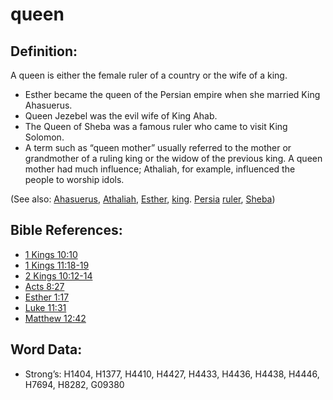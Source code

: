 # queen

## Definition:

A queen is either the female ruler of a country or the wife of a king.

* Esther became the queen of the Persian empire when she married King Ahasuerus.
* Queen Jezebel was the evil wife of King Ahab.
* The Queen of Sheba was a famous ruler who came to visit King Solomon.
* A term such as “queen mother” usually referred to the mother or grandmother of a ruling king or the widow of the previous king. A queen mother had much influence; Athaliah, for example, influenced the people to worship idols.

(See also: [Ahasuerus](../names/ahasuerus.md), [Athaliah](../names/athaliah.md), [Esther](../names/esther.md), [king](../other/king.md). [Persia](../names/persia.md) [ruler](../other/ruler.md), [Sheba](../names/sheba.md))

## Bible References:

* [1 Kings 10:10](rc://en/tn/help/1ki/10/10)
* [1 Kings 11:18-19](rc://en/tn/help/1ki/11/18)
* [2 Kings 10:12-14](rc://en/tn/help/2ki/10/12)
* [Acts 8:27](rc://en/tn/help/act/08/27)
* [Esther 1:17](rc://en/tn/help/est/01/17)
* [Luke 11:31](rc://en/tn/help/luk/11/31)
* [Matthew 12:42](rc://en/tn/help/mat/12/42)

## Word Data:

* Strong’s: H1404, H1377, H4410, H4427, H4433, H4436, H4438, H4446, H7694, H8282, G09380
